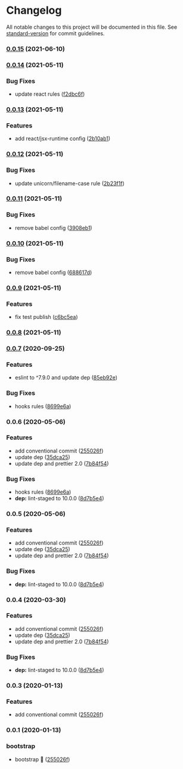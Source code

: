 # Changelog

All notable changes to this project will be documented in this file. See [standard-version](https://github.com/conventional-changelog/standard-version) for commit guidelines.

### [0.0.15](https://github.com/zyhou/eslint-config-zyhou/compare/v0.0.14...v0.0.15) (2021-06-10)

### [0.0.14](https://github.com/zyhou/eslint-config-zyhou/compare/v0.0.13...v0.0.14) (2021-05-11)


### Bug Fixes

* update react rules ([f2dbc6f](https://github.com/zyhou/eslint-config-zyhou/commit/f2dbc6ff1de4cfdadc9eab91961523717f78ab16))

### [0.0.13](https://github.com/zyhou/eslint-config-zyhou/compare/v0.0.12...v0.0.13) (2021-05-11)


### Features

* add react/jsx-runtime config ([2b10ab1](https://github.com/zyhou/eslint-config-zyhou/commit/2b10ab103f5df109401c12acb6060c0a2169ab06))

### [0.0.12](https://github.com/zyhou/eslint-config-zyhou/compare/v0.0.11...v0.0.12) (2021-05-11)


### Bug Fixes

* update unicorn/filename-case rule ([2b23f1f](https://github.com/zyhou/eslint-config-zyhou/commit/2b23f1f415e52abaf583fb734b7e99f66ccb5a54))

### [0.0.11](https://github.com/zyhou/eslint-config-zyhou/compare/v0.0.10...v0.0.11) (2021-05-11)


### Bug Fixes

* remove babel config ([3908eb1](https://github.com/zyhou/eslint-config-zyhou/commit/3908eb1b4577aed5f3837fa2005bbb8b17a6a02d))

### [0.0.10](https://github.com/zyhou/eslint-config-zyhou/compare/v0.0.9...v0.0.10) (2021-05-11)


### Bug Fixes

* remove babel config ([688617d](https://github.com/zyhou/eslint-config-zyhou/commit/688617d8d3146b05ba53fc24fa8883983a28039e))

### [0.0.9](https://github.com/zyhou/eslint-config-zyhou/compare/v0.0.8...v0.0.9) (2021-05-11)


### Features

* fix test publish ([c6bc5ea](https://github.com/zyhou/eslint-config-zyhou/commit/c6bc5eafb8bd44ba4b73e9032a6bbfe2b2dcf46a))

### [0.0.8](https://github.com/zyhou/eslint-config-zyhou/compare/v0.0.7...v0.0.8) (2021-05-11)

### [0.0.7](https://github.com/zyhou/eslint-config-zyhou/compare/v0.0.4...v0.0.7) (2020-09-25)

### Features

-   eslint to ^7.9.0 and update dep ([85eb92e](https://github.com/zyhou/eslint-config-zyhou/commit/85eb92ec6da43670df65ca3f96da56a8f8c7aeb0))

### Bug Fixes

-   hooks rules ([8699e6a](https://github.com/zyhou/eslint-config-zyhou/commit/8699e6aeae9c8c8b985252dbd6da64ac7ff6f45a))

### 0.0.6 (2020-05-06)

### Features

-   add conventional commit ([255026f](https://github.com/zyhou/eslint-config-zyhou/commit/255026f0f7d9c457fef6aa6c73ab7b7c67d40107))
-   update dep ([35dca25](https://github.com/zyhou/eslint-config-zyhou/commit/35dca25348f34f2616d5d59ffaedd0bb01f1c2ed))
-   update dep and prettier 2.0 ([7b84f54](https://github.com/zyhou/eslint-config-zyhou/commit/7b84f547aff473ed66a4a9f14b2ac307c47eb28e))

### Bug Fixes

-   hooks rules ([8699e6a](https://github.com/zyhou/eslint-config-zyhou/commit/8699e6aeae9c8c8b985252dbd6da64ac7ff6f45a))
-   **dep:** lint-staged to 10.0.0 ([8d7b5e4](https://github.com/zyhou/eslint-config-zyhou/commit/8d7b5e4d4bb85e1d807862c55e5188346c5633e3))

### 0.0.5 (2020-05-06)

### Features

-   add conventional commit ([255026f](https://github.com/zyhou/eslint-config-zyhou/commit/255026f0f7d9c457fef6aa6c73ab7b7c67d40107))
-   update dep ([35dca25](https://github.com/zyhou/eslint-config-zyhou/commit/35dca25348f34f2616d5d59ffaedd0bb01f1c2ed))
-   update dep and prettier 2.0 ([7b84f54](https://github.com/zyhou/eslint-config-zyhou/commit/7b84f547aff473ed66a4a9f14b2ac307c47eb28e))

### Bug Fixes

-   **dep:** lint-staged to 10.0.0 ([8d7b5e4](https://github.com/zyhou/eslint-config-zyhou/commit/8d7b5e4d4bb85e1d807862c55e5188346c5633e3))

### 0.0.4 (2020-03-30)

### Features

-   add conventional commit ([255026f](https://github.com/zyhou/eslint-config-zyhou/commit/255026f0f7d9c457fef6aa6c73ab7b7c67d40107))
-   update dep ([35dca25](https://github.com/zyhou/eslint-config-zyhou/commit/35dca25348f34f2616d5d59ffaedd0bb01f1c2ed))
-   update dep and prettier 2.0 ([7b84f54](https://github.com/zyhou/eslint-config-zyhou/commit/7b84f547aff473ed66a4a9f14b2ac307c47eb28e))

### Bug Fixes

-   **dep:** lint-staged to 10.0.0 ([8d7b5e4](https://github.com/zyhou/eslint-config-zyhou/commit/8d7b5e4d4bb85e1d807862c55e5188346c5633e3))

### 0.0.3 (2020-01-13)

### Features

-   add conventional commit ([255026f](https://github.com/zyhou/eslint-config-zyhou/commit/255026f0f7d9c457fef6aa6c73ab7b7c67d40107))

### 0.0.1 (2020-01-13)

### bootstrap

-   bootstrap :tada: ([255026f](https://github.com/zyhou/eslint-config-zyhou/commit/ea1593d1da97031ee0273e03fe2dde65f8dea343))
